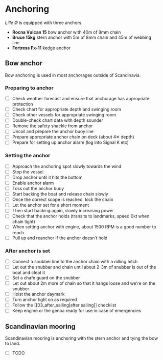 # Anchoring

_Lille Ø_ is equipped with three anchors:

* **Rocna Vulcan 15** bow anchor with 40m of 8mm chain
* **Bruce 15kg** stern anchor with 5m of 8mm chain and 45m of webbing line
* **Fortress Fx-11** kedge anchor

## Bow anchor

Bow anchoring is used in most anchorages outside of Scandinavia.

### Preparing to anchor

- [ ] Check weather forecast and ensure that anchorage has appropriate protection
- [ ] Check chart for appropriate depth and swinging room
- [ ] Check other vessels for appropriate swinging room
- [ ] Double-check chart data with depth sounder
- [ ] Remove the safety shackle from anchor
- [ ] Uncoil and prepare the anchor buoy line
- [ ] Prepare appropriate anchor chain on deck (about 4✕ depth)
- [ ] Prepare for setting up anchor alarm (log into Signal K etc)

### Setting the anchor

- [ ] Approach the anchoring spot slowly towards the wind
- [ ] Stop the vessel
- [ ] Drop anchor until it hits the bottom
- [ ] Enable anchor alarm
- [ ] Toss out the anchor buoy
- [ ] Start backing the boat and release chain slowly
- [ ] Once the correct scope is reached, lock the chain
- [ ] Let the anchor set for a short moment
- [ ] Then start backing again, slowly increasing power
- [ ] Check that the anchor holds (transits to landmarks, speed 0kt when chain tight)
- [ ] When setting anchor with engine, about 1500 RPM is a good number to reach
- [ ] Pull up and reanchor if the anchor doesn't hold

### After anchor is set

- [ ] Connect a snubber line to the anchor chain with a rolling hitch
- [ ] Let out the snubber and chain until about 2-3m of snubber is out of the boat and cleat it
- [ ] Set a chafe guard on the snubber
- [ ] Let out about 2m more of chain so that it hangs loose and we're on the snubber
- [ ] Hoist the anchor daymark
- [ ] Turn anchor light on as required
- [ ] Follow the [[03_after_sailing|after sailing]] checklist
- [ ] Keep engine or the genoa ready for use in case of emergencies

## Scandinavian mooring

Scandinavian mooring is anchoring with the stern anchor and tying the bow to land.

- [ ] TODO